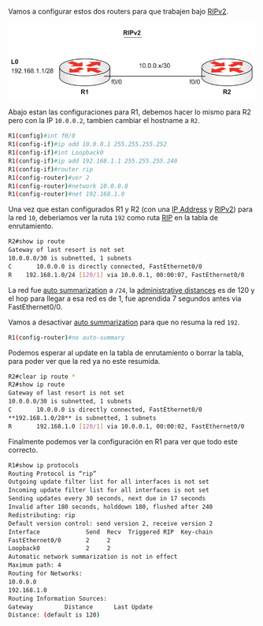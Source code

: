 Vamos a configurar estos dos routers para que trabajen bajo [RIPv2](RIPv2.md). 

![](_anexos_/14-6.png)

Abajo estan las configuraciones para R1, debemos hacer lo mismo para R2 pero con la IP `10.0.0.2`, tambien cambiar el hostname a `R2`. 

``` bash
R1(config)#int f0/0
R1(config-if)#ip add 10.0.0.1 255.255.255.252
R1(config-if)#int Loopback0
R1(config-if)#ip add 192.168.1.1 255.255.255.240
R1(config-if)#router rip
R1(config-router)#ver 2
R1(config-router)#network 10.0.0.0
R1(config-router)#net 192.168.1.0
```

Una vez que estan configurados R1 y R2 (con una [IP Address](../../NetWarriors/IP%20Address.md) y [RIPv2](RIPv2.md)) para la red `10`, deberiamos ver la ruta `192` como ruta [RIP](../RIP.md) en la tabla de enrutamiento.

``` bash
R2#show ip route
Gateway of last resort is not set
10.0.0.0/30 is subnetted, 1 subnets
C       10.0.0.0 is directly connected, FastEthernet0/0
R    192.168.1.0/24 [120/1] via 10.0.0.1, 00:00:07, FastEthernet0/0
```

La red fue [auto summarization](auto%20summarization.md) a `/24`, la [administrative distances](administrative%20distances.md) es de 120 y el hop para llegar a esa red es de 1, fue aprendida 7 segundos antes via FastEthernet0/0.

Vamos a desactivar [auto summarization](auto%20summarization.md) para que no resuma la red `192`.

``` bash
R1(config-router)#no auto-summary
```

Podemos esperar al update en la tabla de enrutamiento o borrar la tabla, para poder ver que la red ya no este resumida.

``` bash
R2#clear ip route *
R2#show ip route
Gateway of last resort is not set
10.0.0.0/30 is subnetted, 1 subnets
C       10.0.0.0 is directly connected, FastEthernet0/0
**192.168.1.0/28** is subnetted, 1 subnets
R       192.168.1.0 [120/1] via 10.0.0.1, 00:00:02, FastEthernet0/0
```

Finalmente podemos ver la configuración en R1 para ver que todo este correcto. 

``` bash
R1#show ip protocols
Routing Protocol is “rip”
Outgoing update filter list for all interfaces is not set
Incoming update filter list for all interfaces is not set
Sending updates every 30 seconds, next due in 17 seconds
Invalid after 180 seconds, holddown 180, flushed after 240
Redistributing: rip
Default version control: send version 2, receive version 2
Interface             Send  Recv  Triggered RIP  Key-chain
FastEthernet0/0       2     2
Loopback0             2     2
Automatic network summarization is not in effect
Maximum path: 4
Routing for Networks:
10.0.0.0
192.168.1.0
Routing Information Sources:
Gateway         Distance      Last Update
Distance: (default is 120)
```